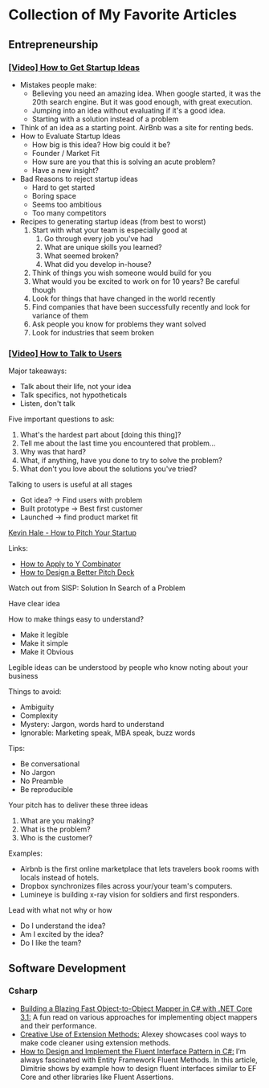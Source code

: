 # Collection of My Favorite Articles

## Entrepreneurship

### [[Video] How to Get Startup Ideas](https://www.youtube.com/watch?v=uvw-u99yj8w)

* Mistakes people make:
  * Believing you need an amazing idea. When google started, it was the 20th search engine. But it was good enough, with great execution.
  * Jumping into an idea without evaluating if it's a good idea.
  * Starting with a solution instead of a problem
* Think of an idea as a starting point. AirBnb was a site for renting beds.
* How to Evaluate Startup Ideas
  * How big is this idea? How big could it be?
  * Founder / Market Fit
  * How sure are you that this is solving an acute problem?
  * Have a new insight?
* Bad Reasons to reject startup ideas
  * Hard to get started
  * Boring space
  * Seems too ambitious
  * Too many competitors
* Recipes to generating startup ideas (from best to worst)
  1. Start with what your team is especially good at
     1. Go through every job you've had
     2. What are unique skills you learned?
     3. What seemed broken?
     4. What did you develop in-house?
  2. Think of things you wish someone would build for you
  3. What would you be excited to work on for 10 years? Be careful though
  4. Look for things that have changed in the world recently
  5. Find companies that have been successfully recently and look for variance of them
  6. Ask people you know for problems they want solved
  7. Look for industries that seem broken


### [[Video] How to Talk to Users](https://www.youtube.com/watch?v=MT4Ig2uqjTc)

Major takeaways:

  * Talk about their life, not your idea
  * Talk specifics, not hypotheticals
  * Listen, don't talk

Five important questions to ask:

1. What's the hardest part about [doing this thing]?
2. Tell me about the last time you encountered that problem…
3. Why was that hard?
4. What, if anything, have you done to try to solve the problem?
5. What don't you love about the solutions you've tried?

Talking to users is useful at all stages

* Got idea? -> Find users with problem
* Built prototype -> Best first customer
* Launched -> find product market fit

[Kevin Hale - How to Pitch Your Startup](https://www.youtube.com/watch?v=17XZGUX_9iM)

Links:
* [How to Apply to Y Combinator](https://www.ycombinator.com/howtoapply/)
* [How to Design a Better Pitch Deck](https://www.ycombinator.com/library/4T-how-to-design-a-better-pitch-deck)

Watch out from SISP: Solution In Search of a Problem

Have clear idea

How to make things easy to understand?
* Make it legible
* Make it simple
* Make it Obvious

Legible ideas can be understood by people who know noting about your business

Things to avoid:
* Ambiguity
* Complexity
* Mystery: Jargon, words hard to understand
* Ignorable: Marketing speak, MBA speak, buzz words

Tips:
* Be conversational
* No Jargon
* No Preamble
* Be reproducible

Your pitch has to deliver these three ideas
1. What are you making?
2. What is the problem?
3. Who is the customer?

Examples:
* Airbnb is the first online marketplace that lets travelers book rooms with locals instead of hotels.
* Dropbox synchronizes files across your/your team's computers.
* Lumineye is building x-ray vision for soldiers and first responders.

Lead with what not why or how

* Do I understand the idea?
* Am I excited by the idea?
* Do I like the team?

## Software Development

### Csharp

* [Building a Blazing Fast Object-to-Object Mapper in C# with .NET Core 3.1:](https://www.twilio.com/blog/building-blazing-fast-object-mapper-c-sharp-net-core) A fun read on various approaches for implementing object mappers and their performance.
* [Creative Use of Extension Methods:](https://tyrrrz.me/blog/creative-use-of-extension-methods) Alexey showcases cool ways to make code cleaner using extension methods.
* [How to Design and Implement the Fluent Interface Pattern in C#:](https://assist-software.net/blog/how-design-and-implement-fluent-interface-pattern-c) I’m always fascinated with Entity Framework Fluent Methods. In this article, Dimitrie shows by example how to design fluent interfaces similar to EF Core and other libraries like Fluent Assertions.
